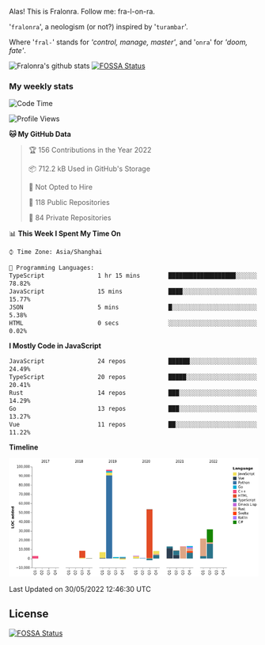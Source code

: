 Alas! This is Fralonra. Follow me: fra-l-on-ra.

'`fralonra`', a neologism (or not?) inspired by '`turambar`'.

Where '`fral-`' stands for *'control, manage, master'*, and '`onra`' for *'doom, fate'*.

![Fralonra's github stats](https://github-readme-stats.vercel.app/api?username=fralonra)
[![FOSSA Status](https://app.fossa.com/api/projects/git%2Bgithub.com%2Ffralonra%2Ffralonra.svg?type=shield)](https://app.fossa.com/projects/git%2Bgithub.com%2Ffralonra%2Ffralonra?ref=badge_shield)

### My weekly stats

<!--START_SECTION:waka-->
![Code Time](http://img.shields.io/badge/Code%20Time-3%2C033%20hrs%2022%20mins-blue)

![Profile Views](http://img.shields.io/badge/Profile%20Views-0-blue)

**🐱 My GitHub Data** 

> 🏆 156 Contributions in the Year 2022
 > 
> 📦 712.2 kB Used in GitHub's Storage 
 > 
> 🚫 Not Opted to Hire
 > 
> 📜 118 Public Repositories 
 > 
> 🔑 84 Private Repositories  
 > 
📊 **This Week I Spent My Time On** 

```text
⌚︎ Time Zone: Asia/Shanghai

💬 Programming Languages: 
TypeScript               1 hr 15 mins        ███████████████████░░░░░░   78.82% 
JavaScript               15 mins             ████░░░░░░░░░░░░░░░░░░░░░   15.77% 
JSON                     5 mins              █░░░░░░░░░░░░░░░░░░░░░░░░   5.38% 
HTML                     0 secs              ░░░░░░░░░░░░░░░░░░░░░░░░░   0.02%

```

**I Mostly Code in JavaScript** 

```text
JavaScript               24 repos            ██████░░░░░░░░░░░░░░░░░░░   24.49% 
TypeScript               20 repos            █████░░░░░░░░░░░░░░░░░░░░   20.41% 
Rust                     14 repos            ███░░░░░░░░░░░░░░░░░░░░░░   14.29% 
Go                       13 repos            ███░░░░░░░░░░░░░░░░░░░░░░   13.27% 
Vue                      11 repos            ██░░░░░░░░░░░░░░░░░░░░░░░   11.22%

```


**Timeline**

![Chart not found](https://raw.githubusercontent.com/fralonra/fralonra/master/charts/bar_graph.png) 


 Last Updated on 30/05/2022 12:46:30 UTC
<!--END_SECTION:waka-->

## License
[![FOSSA Status](https://app.fossa.com/api/projects/git%2Bgithub.com%2Ffralonra%2Ffralonra.svg?type=large)](https://app.fossa.com/projects/git%2Bgithub.com%2Ffralonra%2Ffralonra?ref=badge_large)